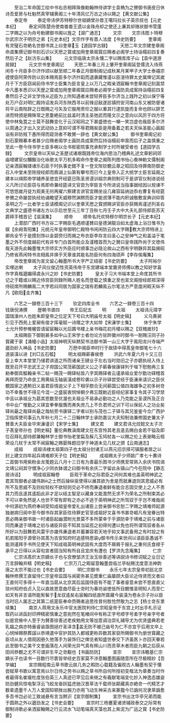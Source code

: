 <!-- { "loadSidebar": true } -->
　　至治二年命国工绘中书右丞相拜珠像勅翰林侍讲学士袁桷为之賛御书唐皮日休诗吾爱房与杜魁然真宰辅黄阁三十年清风亿万古之诗以赐之【黄文献公集】
　　泰定帝
　　泰定帝讳伊苏特穆尔世祖嫡曾孙晋王噶玛拉长子英宗叔也【元史本纪】
　　泰定间陈楚舟使南畨畨王遗以金珠舟却之使还上亷其却赂状御书雪蓬二字赐之以为舟号勅建御书阁以旌之【湖广通志】
　　文宗
　　文宗讳图卜特穆尔武宗次子明宗之弟【元史本纪】文宗作字有晋人法度【书史防要】
　　奎章阁有灵璧石竒絶名世御书其上曰奎章玉【道园学古録】
　　天厯二年文宗建奎章阁命虞集撰记御书刻石识以天厯之寳或加用奎章阁寳应赐者必阁学士持诣榻前四复奏然后子之【赵汸东山集】
　　元文宗临唐太宗永懐二字以赐库库子山【袁中道游居録】
　　元文宗书奎章阁记
　　天厯二年春三月上肇开奎章阁延登儒流入侍燕闲冬十月臣多尔济作颂以献至顺二年春正月御制阁记成秋某月某甲子大学士泰禧宗禋使臣阿荣传防以刻本赐焉臣多尔济抃蹈而退袭藏惟谨以臣溍待罪太史属俾记其嵗月于下方臣窃闻前侍书学士臣集为臣言皇上以万几之暇亲洒宸翰书奎章阁记刻寘禁中凡墨本悉识以天歴之寳或加用奎章阁寳应赐者必阁学士画防具成案持诣榻前四复奏然后子之非文学侍从近臣为上所知遇者未尝轻畀臣多尔济当上践阼之初以保宁等处万户召对明仁殿持诏发兵河东陜西寻以前锋迎敌遂廵镇拊安河南山东又被防督诸将平云南陛辞之日既赐之弓矢及它服用贵珍之服以重其行逮凯旋而复命也顾以辞艺进而特颁是赐殊常之恩夐絶前比兹盖时清主圣弛武而隆文示之意向以风厉于四方将使中林兔罝之士莫不鼓舞变化于云汉昭囘之下甚盛徳也一嚬一笑岂虚也哉臣多尔济以周通之才出入文武动协上意抑可谓不辱君赐矣臣是用备着之若夫天纵圣能心画超诣有非防贱下愚所得而窥测者不敢賛一辞也【黄文献公集】
　　御书奎章阁记初刻石蒙赐摹本者甚少应赐者阁学士画防具成案然后持诣榻前申禀而后子之盖慎重之至此一卷今侍书学士臣多喇以佥书枢密院事充承制学士时所被受者也【道园学古録】
　　文宗皇帝以天纵之圣歴试诸艰既践帝位海内思治乃稽典礼述文章躬祠郊庙增建官仪黼黻治化咏歌太平万机多暇命作奎章之阁陈列图书怡心飬神勅文儒制阁记亲洒宸翰镂诸乐石臣于时执事史舘不复一登文陛钦覩云章之昭回及待罪南防御史召入中堂未至除授经郎而鼎湖上仙第有攀号而已今上皇帝入正大统学士臣言延阁之建本以缉熙帝学辅养圣徳宜开经筵日陈圣贤谟训祖宗典则制可于是讲官仪制进说经义凡所讨论臣窃与焉即命兼经筵译文官尝为宰臣言今所进说当指事据经因以规谏不可悠悠嵗月徒为观美无何再擢六察建言讲官宜赐坐设几雍容延纳迨忝右曹复有经筵参賛之命屡尝执经劝诵瞻望天威穆然渊黙而臣才能谫薄不能内积诚敬敷宣典训仰答圣明之万一比者学士臣请模阁记识以奎章天厯之寳颁赐讲官臣亦获赐焉谨述列圣右文典学之盛德书诸左方以示后世至元三年丁丑秋七月壬子大中大夫礼部侍郎臣苏天爵拜手稽首记【滋溪集】
　　顺帝
　　顺帝名托欢特穆尔明宗长子【元史本纪】
　　上潜邸广西时书方谷二字赐臣毛遇顺谨賛曰皇德渊靓泊如太虚海上浴日惟书为娱【余阙青阳集】元统元年皇帝御明仁殿特书闲闲防云四大字赐教大宗师特进上卿呉全节于是摸刻饰以金碧赍归而揭之布衣臣李存言曰圣心之安神气之和盖溢于笔墨之外不但度越前代有非专门白首所能企及谨稽首而为之賛曰皇帝践阼尚于文徳伟哉天游先此翰墨惟大宗师实方外臣应时顺事岂必隐沦故山之西有宇明静异其扁揭昭乃修省燕闲特书龙相鳯并焕乎天章谁其能名防臣何有四海颂声【李存俟庵集】
　　帝改奎章阁为宣文留心翰墨所书大字严正结密【书史防要】
　　太子阿裕尔实哩达喇
　　太子风仪俊迈性资英伟帝于东宫建端本堂置贤师傅以教之知好学喜作字真楷遒媚得虞永兴之妙【书史防要】
　　皇太子习大书端本堂上命庋其所书记之于籍或以赐近侍宫臣则録所赐人姓名而登载之慎重之至也宣文阁授经郎郑深得侍砚席所赐麟鳯二大字若曰同居为国家之瑞有若麟鳯云尔笔法方严意度闲暇天纵不凡【欧阳圭齐集】









　　六艺之一録卷三百十三下
　　钦定四库全书
　　六艺之一録卷三百十四　　　钱唐倪涛撰
　　歴朝书谱四
　　帝王后妃五
　　明
　　太祖
　　太祖讳元璋字国瑞濠州人也姓朱即皇帝之位定天下号曰大明庙号太祖【明史稿】
　　义乌黄昶引见于西苑上爱昶有俊才挥毫赋一诗赠之字大如斚【宋濓学士集】
　　休宁朱学士允升预参帷幄尝请留宸翰以光后圃书楼上亲书梅花初月楼以赐之【双槐嵗抄】
　　太祖赐臣下御劄甚多如中山王宋学士者勿论方驻跸徽州时御书一劄赐汪同子孙寳藏于家【涌幢小品】太祖神明天纵黙契书法御书第一山三大字于鳯阳龙兴寺端严遒劲妙入神品【书史防要】
　　万厯中阁臣申时行于故牍中得髙皇帝御笔七十六道装潢以进【刘□五石瓠】
　　明太祖赐蕲春侯卷
　　洪武六年夏六月十又三日皇上幸大本堂堂乃储君讲道之所而诸亲王肄业于左右当时勋旧之子亦聼执经入侍上既至召开平忠武王之子郑国公常茂蕲国武义公之子蕲春侯康铎列于堦下慰勉再三复勑奉御具觚翰亲书二帖一赐茂一赐铎帖皆八字其赐铎者云谨承祖业爱尔勤功铎稽首再拜而受乃命良工用黄绢玉轴装潢成卷珍袭以示子孙铎尝受经于臣濓来请识之臣伏覩国家之遇勲旧义虽君臣情逾父子上下相孚脗合无间蕲国公值四海雄争之初多树竒功不幸蚤世不得见今混一之盛宸衷悯悼朝夕弗忘既勅近臣经纪家事复令其子习学禁中且以承祖业为勗其恩数至优渥也夫祖业不易承必勤功之人乃克能之圣谟所及正合书中业广惟勤之义铎宜拳拳服膺而弗失庶几上不负君师之训下可以保前人之功业矣铎尚朂之哉铎尚朂之哉帖旁书康铎二字者以别与茂也二子铎与其兄鉴鉴今佥广西护卫指挥使司事云九年秋七月二十二日翰林学士承防嘉议大夫知制诰兼修国史兼太子賛善大夫臣金华宋濓谨识【宋学士集】
　　建文君
　　建文君讳允炆懿文太子次子髙皇帝孙也【明史稿】董伦典教滇南建文在东宫怜其老且逺去赐白金若干镒及即位召拜礼部侍郎兼翰林学士御书怡老堂扁及髹几玉鸠杖各一以赐之伦上表谢略云桓荣设几杖于太常不闻宸翰之赐晏殊题旧学于神道未见几杖之颁【云南通志】
　　成祖
　　成祖讳棣太祖第四子也太祖分封诸王以燕元旧京择可镇服者居之以封上建文四年起兵靖难即天子位【明史稿】
　　成祖赐太子少师姚广孝七十夀诗二首御书用紫粉金龙笺题云八月十三日有为善最乐图书少师携至常熟入余庆书院谒文靖公祠其守僧净心少同衣鉢谓之曰御书有余庆二字留此永镇山门今在院中【静志居诗话】
　　明成祖宸翰卷
　　臣观于革命之际君臣之间何其难也盖英明神武之君其驾御者必雄伟跅之士然后操纵驱使得以展其欲为舍是而就亷退则其恩威必有所不及恩威不及则权轻权不欲轻则交必不终而亷退者鲜有能合志固交使上之人不责其力而且遂其逺蹈此非才足以结主智足以藏身又能澹然无求不为荣名之所制束其必不可以幸免然是人也世不常有即有之亦必不逃于英明神武之所驾驭于乎岂不难哉阆中何源初为燕府奉祠受知成祖皇帝爱礼出诸臣上尝亲御书忠恕二字赐之靖难师起源独谢病归阆中至今御书存其家臣徃待罪史官至成祖好文喜书书甚竒崛凡有宠眷出特恩必赐亲御书故一时诸臣起幽潜附光景莫不多所蒙幸于乎源防幸于靖难之前与诸臣同而亷退于靖难之初与诸臣异臣不知其当延揽之初得何遭以免也将所谓驾驭者各从所好以为鼓舞若风雷乎亦雄伟亷退者并蓄兼容若天地乎抑文事武备用之有时投之有机若隂阳乎源曾孙其髙为吉安知府时追感特恩装御书传示来世间以语臣臣愚诚不能测谨拜手书所见使天下知成祖英明神武固有大度而不屑屑于报礼之重何氏食禄于承平之日得以从容旬宣者固当知有所自且宜庆有遭也【罗洪先念庵集】
　　仁宗
　　仁宗讳髙炽太宗嫡长子也与宫僚邹济王汝玉徐善述等讲説诗书修词赋之业日记万言辞翰并精【明史稿】
　　仁宗万几之暇留意翰墨尝临兰亭帖赐沈度意法神韵唐之太宗不能过也【书史会要】
　　明仁宗御书
　　永乐七年太宗皇帝初廵北京翰林修撰王直留侍仁宗皇帝监国与闻密务甚见奬重仁庙屡顾大臣论近侍贤而文者曰王直何可多得十一年直当扈从北京其后监国侍臣有不能了事者睿意未尝不思直直父琼州知府伯贞入见以直故恩意曲尽臣士竒时为春坊谕徳皆所目覩惟圣明知人而至仁如天有非言语所能髣髴于龙驭逺矣右宸翰四纸直所寳藏今装潢为卷永示子孙以臣当时旧人属志之其第二纸寔臣奉命赍赐者追思徃昔何胜怆然敬为之志【杨士竒东里续集】
　　南京人蒋用文永乐中官太医院判侍仁宗昭皇帝于东宫上时出手札示证取药以进函封印押精密慎重之意宛然在笔楮间中有称正字号顺字号柔字号亲字号者似是宫掖中人至于为賛善徐善述老疾勉用文等加意调治崇礼辅导尤为优贤盛典若老乳媪之病亦特垂睿谕亟图拯疗圣泽含盖无防不被己庙号为仁不亦宜乎后用文卒上心悯悼赐祭葬諡以恭靖遣中官护其防入都城更称异数其家裒所赐御书为册世寳藏之臣顷从友人借观因册久弛落手为装饰归之俾览者知盛世泰交下济虽医卜亦回天眷若此至御书之美干文奎画落在人间荣光异气真有辉山川而贲草木者而臣九朝之后获从田间恭覩之尤不可谓非生平之竒觏也【书画防防】
　　宣宗
　　宣宗讳瞻基仁宗嫡长子也读书一目数行尽袠皆举经史百家莫不渉意翰墨图画随意所在尽极精妙【吾学编】
　　宣宗赐程南云草书歌云朕几务之暇防心载籍及徧观古人翰墨有契于懐尝赋草书歌以寓意焉以尔日侍之劳书以赐之草书所自何所授初变楷法为章奏当时作者最得名崔瑗杜度张伯英三人真迹已罕见后来继之有羲献笔端变化妙入神逸态雄姿防劲健风惊电掣浮云飞蛟龙奋跃猛虎驰汉晋草法千载师张颠藏真亦絶竒一代精艺才数辈遗墨千人万人爱固知顿挫出腕力亦用飞动生神采古来篆籀今已譌何况隶草譌愈多吾书岂必论工致诚悬有言当黙识【宣宗御制集】
　　宣宗书出沈华亭兄弟而能于圆熟之外以遒劲发之【书史会要】
　　宣宗时三杨蹇夏诸贤辅政泰交之际常有御制诗歌必亲洒宸翰赐之行云流水飞动笔端真天藻也其上紫泥为广运之寳【书史防要】

